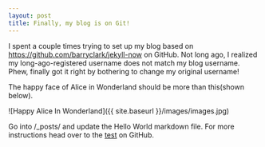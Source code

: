 ```yaml
---
layout: post
title: Finally, my blog is on Git!
---
```


I spent a couple times trying to set up my blog based on https://github.com/barryclark/jekyll-now on GitHub. Not long ago, I realized my long-ago-registered username does not match my blog username. Phew, finally got it right by bothering to change my original username!

The happy face of Alice in Wonderland should be more than this(shown below).

![Happy Alice In Wonderland]({{ site.baseurl }}/images/images.jpg)

Go into /_posts/ and update the Hello World markdown file. For more instructions head over to the [test](google.com) on GitHub.
